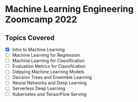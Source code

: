 # Machine Learning Engineering Zoomcamp 2022

## Topics Covered

- [X] Intro to Machine Learning
- [ ] Machine Learning for Regression
- [ ] Machine Learning for Classification
- [ ] Evaluation Metrics for Classification
- [ ] Delpying Machine Learning Models
- [ ] Decision Trees and Ensemble Learning
- [ ] Neural Networks and Deep Learning
- [ ] Serverless Deep Learning
- [ ] Kubernetes and TensorFlow Serving
